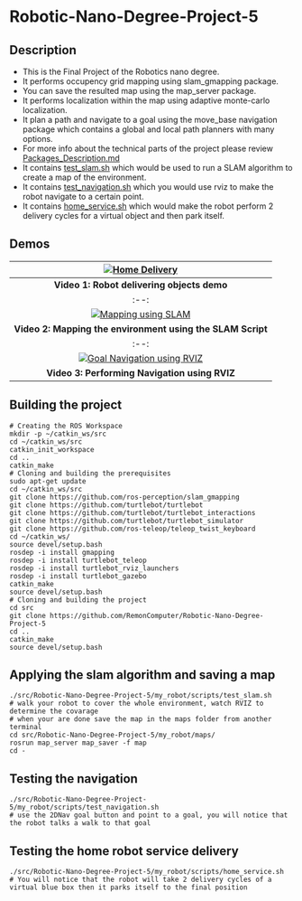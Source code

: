 # Robotic-Nano-Degree-Project-5

## Description
- This is the Final Project of the Robotics nano degree.
- It performs occupency grid mapping using slam_gmapping package.
- You can save the resulted map using the map_server package.
- It performs localization within the map using adaptive monte-carlo localization.
- It plan a path and navigate to a goal using the move_base navigation package which contains a global and local path planners with many options.
- For more info about the technical parts of the project please review [Packages_Description.md](./Packages_Description.md)
- It contains [test_slam.sh](my_robot/scripts/test_slam.sh) which would be used to run a SLAM algorithm to create a map of the environment.
- It contains [test_navigation.sh](my_robot/scripts/test_navigation.sh) which you would use rviz to make the robot navigate to a certain point.
- It contains [home_service.sh](my_robot/scripts/home_service.sh) which would make the robot perform 2 delivery cycles for a virtual object and then park itself.


## Demos
|[![Home Delivery](https://img.youtube.com/vi/U_lDX4oRf58/0.jpg)](https://youtu.be/rmFFGfkkE1U)|
|:--:|
|<b>Video 1: Robot delivering objects demo</b>|
|:--:|
|[![Mapping using SLAM](https://img.youtube.com/vi/U_lDX4oRf58/0.jpg)](https://youtu.be/fy5jT41a8Fk)|
|<b>Video 2: Mapping the environment using the SLAM Script</b>|
|:--:|
|[![Goal Navigation using RVIZ](https://img.youtube.com/vi/U_lDX4oRf58/0.jpg)](https://youtu.be/GjIxSsRoNbs)|
|<b>Video 3: Performing Navigation using RVIZ</b>|

## Building the project
```
# Creating the ROS Workspace
mkdir -p ~/catkin_ws/src
cd ~/catkin_ws/src
catkin_init_workspace
cd ..
catkin_make
# Cloning and building the prerequisites
sudo apt-get update
cd ~/catkin_ws/src
git clone https://github.com/ros-perception/slam_gmapping
git clone https://github.com/turtlebot/turtlebot
git clone https://github.com/turtlebot/turtlebot_interactions
git clone https://github.com/turtlebot/turtlebot_simulator
git clone https://github.com/ros-teleop/teleop_twist_keyboard
cd ~/catkin_ws/
source devel/setup.bash
rosdep -i install gmapping
rosdep -i install turtlebot_teleop
rosdep -i install turtlebot_rviz_launchers
rosdep -i install turtlebot_gazebo
catkin_make
source devel/setup.bash
# Cloning and building the project
cd src
git clone https://github.com/RemonComputer/Robotic-Nano-Degree-Project-5
cd ..
catkin_make
source devel/setup.bash 
```

## Applying the slam algorithm and saving a map
```
./src/Robotic-Nano-Degree-Project-5/my_robot/scripts/test_slam.sh
# walk your robot to cover the whole environment, watch RVIZ to determine the covarage
# when your are done save the map in the maps folder from another terminal
cd src/Robotic-Nano-Degree-Project-5/my_robot/maps/
rosrun map_server map_saver -f map
cd -
```

## Testing the navigation
```
./src/Robotic-Nano-Degree-Project-5/my_robot/scripts/test_navigation.sh
# use the 2DNav goal button and point to a goal, you will notice that the robot talks a walk to that goal
```

## Testing the home robot service delivery
```
./src/Robotic-Nano-Degree-Project-5/my_robot/scripts/home_service.sh
# You will notice that the robot will take 2 delivery cycles of a virtual blue box then it parks itself to the final position
```
